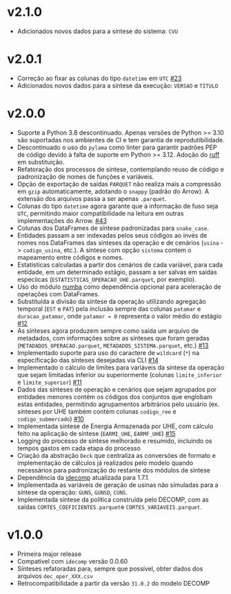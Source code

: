 # v2.1.0

- Adicionados novos dados para a síntese do sistema: `CVU`

# v2.0.1

- Correção ao fixar as colunas do tipo `datetime` em `UTC` [#23](https://github.com/rjmalves/sintetizador-decomp/issues/23)
- Adicionados novos dados para a síntese da execução: `VERSAO` e `TITULO`

# v2.0.0

- Suporte a Python 3.8 descontinuado. Apenas versões de Python >= 3.10 são suportadas nos ambientes de CI e tem garantia de reprodutibilidade.
- Descontinuado o uso do `pylama` como linter para garantir padrões PEP de código devido à falta de suporte em Python >= 3.12. Adoção do [ruff](https://github.com/astral-sh/ruff) em substituição.
- Refatoração dos processos de síntese, contemplando reuso de código e padronização de nomes de funções e variáveis.
- Opção de exportação de saídas `PARQUET` não realiza mais a compressão em `gzip` automaticamente, adotando o `snappy` (padrão do Arrow). A extensão dos arquivos passa a ser apenas `.parquet`.
- Colunas do tipo `datetime` agora garante que a informação de fuso seja `UTC`, permitindo maior compatibilidade na leitura em outras implementações do Arrow. [#43](https://github.com/rjmalves/sintetizador-newave/issues/43)
- Colunas dos DataFrames de síntese padronizadas para `snake_case`.
- Entidades passam a ser indexadas pelos seus códigos ao invés de nomes nos DataFrames das sínteses da operação e de cenários (`usina` -> `codigo_usina`, etc.). A síntese com opção `sistema` contem o mapeamento entre códigos e nomes.
- Estatísticas calculadas a partir dos cenários de cada variável, para cada entidade, em um determinado estágio, passam a ser salvas em saídas especíicas (`ESTATISTICAS_OPERACAO_UHE.parquet`, por exemplo).
- Uso do módulo [numba](https://numba.pydata.org/) como dependência opcional para aceleração de operações com DataFrames.
- Substituída a divisão da síntese da operação utilizando agregação temporal (`EST` e `PAT`) pela inclusão sempre das colunas `patamar` e `duracao_patamar`, onde `patamar = 0` representa o valor médio do estágio [#12](https://github.com/rjmalves/sintetizador-decomp/issues/12)
- As sínteses agora produzem sempre como saída um arquivo de metadados, com informações sobre as sínteses que foram geradas (`METADADOS_OPERACAO.parquet`, `METADADOS_SISTEMA.parquet`, etc.) [#13](https://github.com/rjmalves/sintetizador-decomp/issues/13)
- Implementado suporte para uso do caractere de `wildcard` (`*`) na especificação das sínteses desejadas via CLI [#14](https://github.com/rjmalves/sintetizador-decomp/issues/14)
- Implementado o cálculo de limites para variáveis da síntese da operação que sejam limitadas inferior ou superiormente (colunas `limite_inferior` e `limite_superior`) [#11](https://github.com/rjmalves/sintetizador-decomp/issues/11)
- Dados das sínteses de operação e cenários que sejam agrupados por entidades menores contém os códigos dos conjuntos que englobam estas entidades, permitindo agrupamentos arbitrários pelo usuário (ex. sínteses por UHE também contém colunas `codigo_ree` e `codigo_submercado`) [#10](https://github.com/rjmalves/sintetizador-decomp/issues/10)
- Implementada síntese de Energia Armazenada por UHE, com cálculo feito na aplicação de síntese (`EARMI_UHE`, `EARMF_UHE`) [#15](https://github.com/rjmalves/sintetizador-decomp/issues/15)
- Logging do processo de síntese melhorado e resumido, incluindo os tempos gastos em cada etapa do processo
- Criação da abstração `Deck` que centraliza as conversões de formato e implementação de cálculos já realizados pelo modelo quando necessários para padronização do restante dos módulos de síntese
- Dependência da [idecomp](https://github.com/rjmalves/idecomp) atualizada para 1.7.1.
- Implementada as variáveis de geração de usinas não simuladas para a síntese da operação: `GUNS`, `GUNSD`, `CUNS`.
- Implementada síntese da política construída pelo DECOMP, com as saídas `CORTES_COEFICIENTES.parquet`e `CORTES_VARIAVEIS.parquet`.

# v1.0.0

- Primeira major release
- Compatível com `idecomp` versão 0.0.60
- Sínteses refatoradas para, sempre que possível, obter dados dos arquivos `dec_oper_XXX.csv`
- Retrocompatibilidade a partir da versão `31.0.2` do modelo DECOMP
